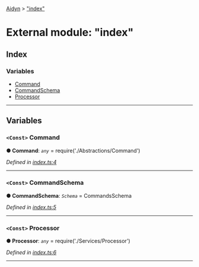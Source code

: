 [Aidyn](../README.md) > ["index"](../modules/_index_.md)

# External module: "index"

## Index

### Variables

* [Command](_index_.md#command)
* [CommandSchema](_index_.md#commandschema)
* [Processor](_index_.md#processor)

---

## Variables

<a id="command"></a>

### `<Const>` Command

**● Command**: *`any`* =  require('./Abstractions/Command')

*Defined in [index.ts:4](https://github.com/PaulEndri/aidyn/blob/a12a15f/src/index.ts#L4)*

___
<a id="commandschema"></a>

### `<Const>` CommandSchema

**● CommandSchema**: *`Schema`* =  CommandsSchema

*Defined in [index.ts:5](https://github.com/PaulEndri/aidyn/blob/a12a15f/src/index.ts#L5)*

___
<a id="processor"></a>

### `<Const>` Processor

**● Processor**: *`any`* =  require('./Services/Processor')

*Defined in [index.ts:6](https://github.com/PaulEndri/aidyn/blob/a12a15f/src/index.ts#L6)*

___

